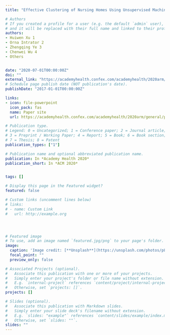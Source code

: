 ```yaml
---
title: "Effective Clustering of Nursing Homes Using Unsupervised Machine Learning Focusing on Dementia and Mental Illness"

# Authors
# If you created a profile for a user (e.g. the default `admin` user), write the username (folder name) here 
# and it will be replaced with their full name and linked to their profile.
authors:
- Huiwen Xu 1
- Orna Intrator 2
- Zhengqing Ye 3
- Chenwei Wu 4
- Others


date: "2020-07-01T00:00:00Z"
doi: ""
external_link: "https://academyhealth.confex.com/academyhealth/2020arm/general/papers/viewonly.cgi?password=869456&username=38863"
# Schedule page publish date (NOT publication's date).
publishDate: "2017-01-01T00:00:00Z"

links:
- icon: file-powerpoint
  icon_pack: fas
  name: Paper site
  url: https://academyhealth.confex.com/academyhealth/2020arm/general/papers/viewonly.cgi?password=869456&username=38863

# Publication type.
# Legend: 0 = Uncategorized; 1 = Conference paper; 2 = Journal article;
# 3 = Preprint / Working Paper; 4 = Report; 5 = Book; 6 = Book section;
# 7 = Thesis; 8 = Patent
publication_types: ["1"]

# Publication name and optional abbreviated publication name.
publication: In *Academy Health 2020*
publication_short: In *ACM 2020*


tags: []

# Display this page in the Featured widget?
featured: false

# Custom links (uncomment lines below)
# links:
# - name: Custom Link
#   url: http://example.org




# Featured image
# To use, add an image named `featured.jpg/png` to your page's folder. 
image:
  caption: 'Image credit: [**Unsplash**](https://unsplash.com/photos/pLCdAaMFLTE)'
  focal_point: ""
  preview_only: false

# Associated Projects (optional).
#   Associate this publication with one or more of your projects.
#   Simply enter your project's folder or file name without extension.
#   E.g. `internal-project` references `content/project/internal-project/index.md`.
#   Otherwise, set `projects: []`.
projects: []

# Slides (optional).
#   Associate this publication with Markdown slides.
#   Simply enter your slide deck's filename without extension.
#   E.g. `slides: "example"` references `content/slides/example/index.md`.
#   Otherwise, set `slides: ""`.
slides: ""
---
```


